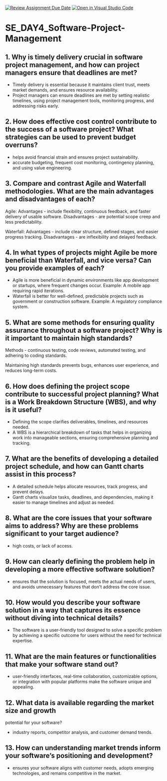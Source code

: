 [![Review Assignment Due Date](https://classroom.github.com/assets/deadline-readme-button-22041afd0340ce965d47ae6ef1cefeee28c7c493a6346c4f15d667ab976d596c.svg)](https://classroom.github.com/a/9pw6JKcu)
[![Open in Visual Studio Code](https://classroom.github.com/assets/open-in-vscode-2e0aaae1b6195c2367325f4f02e2d04e9abb55f0b24a779b69b11b9e10269abc.svg)](https://classroom.github.com/online_ide?assignment_repo_id=16045349&assignment_repo_type=AssignmentRepo)
# SE_DAY4_Software-Project-Management
## 1. Why is timely delivery crucial in software project management, and how can project managers ensure that deadlines are met?
  - Timely delivery is essential because it maintains client trust, meets market demands, and ensures resource availability.
  - Project managers can ensure deadlines are met by setting realistic timelines, using project management tools, monitoring progress, and addressing risks early.



## 2. How does effective cost control contribute to the success of a software project? What strategies can be used to prevent budget overruns?
  -  helps avoid financial strain and ensures project sustainability.
  -  accurate budgeting, frequent cost monitoring, contingency planning, and using value engineering.


## 3. Compare and contrast Agile and Waterfall methodologies. What are the main advantages and disadvantages of each?
Agile: 
Advantages - include flexibility, continuous feedback, and faster delivery of usable software.
Disadvantages  - are potential scope creep and less predictability.

Waterfall: 
Advantages - include clear structure, defined stages, and easier progress tracking. 
Disadvantages - are inflexibility and delayed feedback.


## 4. In what types of projects might Agile be more beneficial than Waterfall, and vice versa? Can you provide examples of each?
  - Agile is more beneficial in dynamic environments like app development or startups, where frequent changes occur. Example: A mobile app requiring rapid iterations.
  - Waterfall is better for well-defined, predictable projects such as government or construction software. Example: A regulatory compliance system.


## 5. What are some methods for ensuring quality assurance throughout a software project? Why is it important to maintain high standards?
Methods - continuous testing, code reviews, automated testing, and adhering to coding standards.

Maintaining high standards prevents bugs, enhances user experience, and reduces long-term costs.


## 6. How does defining the project scope contribute to successful project planning? What is a Work Breakdown Structure (WBS), and why is it useful?
  - Defining the scope clarifies deliverables, timelines, and resources needed.
  - A WBS is a hierarchical breakdown of tasks that helps in organizing work into manageable sections, ensuring comprehensive planning and tracking.



## 7. What are the benefits of developing a detailed project schedule, and how can Gantt charts assist in this process?
  - A detailed schedule helps allocate resources, track progress, and prevent delays.
  - Gantt charts visualize tasks, deadlines, and dependencies, making it easier to manage timelines and adjust as needed.



## 8. What are the core issues that your software aims to address? Why are these problems significant to your target audience?
  - high costs, or lack of access.



## 9. How can clearly defining the problem help in developing a more effective software solution?
  - ensures that the solution is focused, meets the actual needs of users, and avoids unnecessary features that don't address the core issue.



## 10. How would you describe your software solution in a way that captures its essence without diving into technical details?
  - The software is a user-friendly tool designed to solve a specific problem by achieving a specific outcome for users without the need for technical expertise.



## 11. What are the main features or functionalities that make your software stand out?
  - user-friendly interfaces, real-time collaboration, customizable options, or integration with popular platforms make the software unique and appealing.



## 12. What data is available regarding the market size and growth 
potential for your software?
  - industry reports, competitor analysis, and customer demand trends.



## 13. How can understanding market trends inform your software’s positioning and development?
  - ensures your software aligns with customer needs, adopts emerging technologies, and remains competitive in the market.
    

